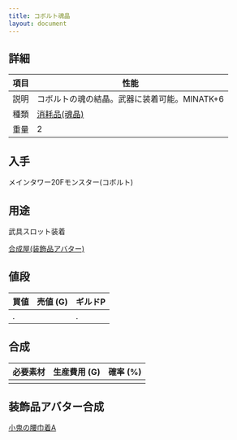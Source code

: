```yaml
---
title: コボルト魂晶
layout: document
---
```

## 詳細

|項目|性能|
|---|---|
|説明|コボルトの魂の結晶。武器に装着可能。MINATK+6|
|種類|[消耗品(魂晶)](消耗品(魂晶))|
|重量|2|

## 入手

メインタワー20Fモンスター(コボルト)

## 用途

武具スロット装着

[合成屋(装飾品アバター)](合成屋(装飾品アバター))

## 値段

|買値|売値 (G)|ギルドP|
|---|---|---|
|.||.|

## 合成

|必要素材|生産費用 (G)|確率 (%)|
|---|---|---|
||||

## 装飾品アバター合成

[小鬼の腰巾着A](小鬼の腰巾着A)
